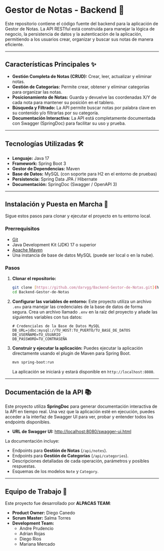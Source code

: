 # Gestor de Notas - Backend 📝

Este repositorio contiene el código fuente del backend para la aplicación de Gestor de Notas. La API RESTful está construida para manejar la lógica de negocio, la persistencia de datos y la autenticación de la aplicación, permitiendo a los usuarios crear, organizar y buscar sus notas de manera eficiente.

---
## Características Principales ✨

* **Gestión Completa de Notas (CRUD):** Crear, leer, actualizar y eliminar notas.
* **Gestión de Categorías:** Permite crear, obtener y eliminar categorías para organizar las notas.
* **Posicionamiento de Notas:** Guarda y devuelve las coordenadas X/Y de cada nota para mantener su posición en el tablero.
* **Búsqueda y Filtrado:** La API permite buscar notas por palabra clave en su contenido y/o filtrarlas por su categoría.
* **Documentación Interactiva:** La API está completamente documentada con Swagger (SpringDoc) para facilitar su uso y prueba.

---
## Tecnologías Utilizadas 🛠️

* **Lenguaje:** Java 17
* **Framework:** Spring Boot 3
* **Gestor de Dependencias:** Maven
* **Base de Datos:** MySQL (con soporte para H2 en el entorno de pruebas)
* **Persistencia:** Spring Data JPA / Hibernate
* **Documentación:** SpringDoc (Swagger / OpenAPI 3)

---
## Instalación y Puesta en Marcha 🚀

Sigue estos pasos para clonar y ejecutar el proyecto en tu entorno local.

### Prerrequisitos

* [Git](https://git-scm.com/)
* Java Development Kit (JDK) 17 o superior
* [Apache Maven](https://maven.apache.org/download.cgi)
* Una instancia de base de datos MySQL (puede ser local o en la nube).

### Pasos

1.  **Clonar el repositorio:**
    ```bash
    git clone [https://github.com/darvgg/Backend-Gestor-de-Notas.git](https://github.com/darvgg/Backend-Gestor-de-Notas.git)
    cd Backend-Gestor-de-Notas
    ```

2.  **Configurar las variables de entorno:**
    Este proyecto utiliza un archivo `.env` para manejar las credenciales de la base de datos de forma segura. Crea un archivo llamado `.env` en la raíz del proyecto y añade las siguientes variables con tus datos:

    ```env
    # Credenciales de la Base de Datos MySQL
    DB_URL=jdbc:mysql://TU_HOST:TU_PUERTO/TU_BASE_DE_DATOS
    DB_USERNAME=TU_USUARIO
    DB_PASSWORD=TU_CONTRASEÑA
    ```

3.  **Construir y ejecutar la aplicación:**
    Puedes ejecutar la aplicación directamente usando el plugin de Maven para Spring Boot.

    ```bash
    mvn spring-boot:run
    ```
    La aplicación se iniciará y estará disponible en `http://localhost:8080`.

---
## Documentación de la API 📚

Este proyecto utiliza **SpringDoc** para generar documentación interactiva de la API en tiempo real. Una vez que la aplicación esté en ejecución, puedes acceder a la interfaz de Swagger UI para ver, probar y entender todos los endpoints disponibles.

* **URL de Swagger UI:** [http://localhost:8080/swagger-ui.html](http://localhost:8080/swagger-ui.html)

La documentación incluye:
* Endpoints para **Gestión de Notas** (`/api/notes`).
* Endpoints para **Gestión de Categorías** (`/api/categories`).
* Descripciones detalladas de cada operación, parámetros y posibles respuestas.
* Esquemas de los modelos `Note` y `Category`.

---
## Equipo de Trabajo 🤝

Este proyecto fue desarrollado por **ALPACAS TEAM**:

* **Product Owner:** Diego Canedo
* **Scrum Master:** Salma Torres
* **Development Team:**
    * Andre Prudencio
    * Adrian Rojas
    * Diego Rios
    * Mariana Mercado
